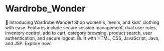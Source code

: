 # Wardrobe_Wonder
🚀 Introducing Wardrobe Wander! Shop women's, men's, and kids' clothing with ease. Features include secure session management, dual user roles, inventory control, add to cart, category browsing, product search, user authentication, and secure logout. Built with HTML, CSS, JavaScript, Java, and JSP. Explore now!
